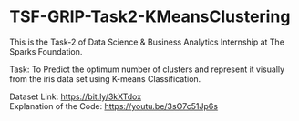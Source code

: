 # TSF-GRIP-Task2-KMeansClustering
This is the Task-2 of Data Science &amp; Business Analytics Internship at The Sparks Foundation. <br />

Task: To Predict the optimum number of clusters and represent it visually from the iris data set using K-means Classification.

Dataset Link: https://bit.ly/3kXTdox <br />
Explanation of the Code: https://youtu.be/3sO7c51Jp6s
